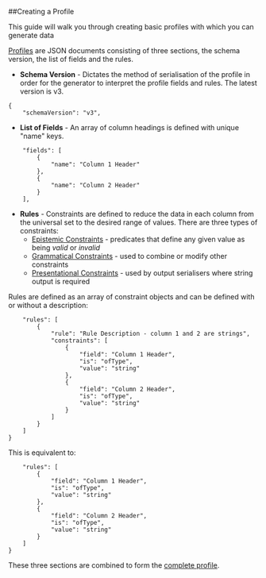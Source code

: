##Creating a Profile

This guide will walk you through creating basic profiles with which you can generate data

[Profiles](../Profiles.md) are JSON documents consisting of three sections, the schema version, the list 
of fields and the rules.

- **Schema Version** - Dictates the method of serialisation of the profile in order for the generator to 
interpret the profile fields and rules. The latest version is v3.
```
{
    "schemaVersion": "v3",
```
- **List of Fields** - An array of column headings is defined with unique "name" keys.
```
    "fields": [
        {
            "name": "Column 1 Header"
        },
        {
            "name": "Column 2 Header"
        }
    ],
```
- **Rules** - Constraints are defined to reduce the data in each column from the universal set
to the desired range of values. There are three types of constraints: 
    - [Epistemic Constraints](../EpistemicConstraints.md) - predicates that define any given value as being 
    _valid_ or _invalid_
    - [Grammatical Constraints](../GrammaticalConstraints.md) - used to combine or modify other constraints
    - [Presentational Constraints](../PresentationalConstraints.md) - used by output serialisers where
     string output is required 
     
Rules are defined as an array of constraint objects and can be defined with or without a description:
    
```
    "rules": [
        {
            "rule": "Rule Description - column 1 and 2 are strings",
            "constraints": [
                {
                    "field": "Column 1 Header",
                    "is": "ofType",
                    "value": "string"
                },
                {
                    "field": "Column 2 Header",
                    "is": "ofType",
                    "value": "string"
                }
            ]
        }
    ]
}
```

This is equivalent to:
    
```
    "rules": [
        {
            "field": "Column 1 Header",
            "is": "ofType",
            "value": "string"
        },
        {
            "field": "Column 2 Header",
            "is": "ofType",
            "value": "string"
        }
    ]
}
```

These three sections are combined to form the [complete profile](ExampleProfile1.json).
